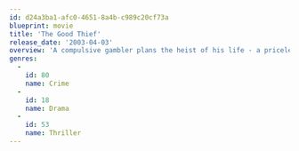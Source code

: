 ```yaml
---
id: d24a3ba1-afc0-4651-8a4b-c989c20cf73a
blueprint: movie
title: 'The Good Thief'
release_date: '2003-04-03'
overview: 'A compulsive gambler plans the heist of his life - a priceless collection of art from the world-class Casino Riviera in Monte Carlo.'
genres:
  -
    id: 80
    name: Crime
  -
    id: 18
    name: Drama
  -
    id: 53
    name: Thriller
---
```

